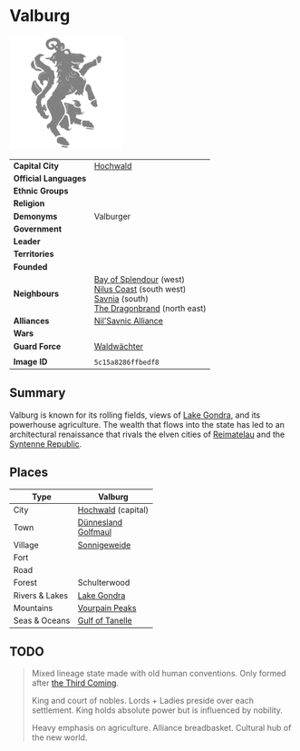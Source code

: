# Valburg

<img src="https://raw.githubusercontent.com/jesskelsall/astarus-images/main/symbols/5c15a8286ffbedf8.png" height="200" />

|||
| --- | --- |
| **Capital City** | [Hochwald](../../../places/settlements/cities/hochwald.md) | civilisation.2
| **Official Languages** | |
| **Ethnic Groups** | |
| **Religion** | |
| **Demonyms** | Valburger |
| **Government** | |
| **Leader** | |
| **Territories** | |
| **Founded** | |
| **Neighbours** | [Bay of Splendour](bay-of-splendour.md) (west)<br>[Nilus Coast](nilus-coast.md) (south west)<br>[Savnia](savnia.md) (south)<br>[The Dragonbrand](the-dragonbrand.md) (north east) |
| **Alliances** | [Nil'Savnic Alliance](../nilsavnic-alliance.md) |
| **Wars** | |
| **Guard Force** | [Waldwächter](../../../organisations/guards/waldwachter.md) |
|||
| **Image ID** | `5c15a8286ffbedf8` |

## Summary

Valburg is known for its rolling fields, views of [Lake Gondra](../../../places/topography/rivers-lakes/lake-gondra.md),
and its powerhouse agriculture. The wealth that flows into the state
has led to an architectural renaissance that rivals the elven cities of [Reimatelau](reimatelau.md) and the [Syntenne Republic](../../syntenne-republic/syntenne-republic.md). 

## Places

| Type | Valburg |
| --- | --- |
| City | [Hochwald](../../../places/settlements/cities/hochwald.md) (capital) |
| Town | [Dünnesland](../../../places/settlements/towns/dunnesland.md)<br>[Golfmaul](../../../places/settlements/towns/golfmaul.md) |
| Village | [Sonnigeweide](../../../places/settlements/villages/sonnigeweide.md) |
| Fort | |
| Road | |
| Forest | Schulterwood |
| Rivers & Lakes | [Lake Gondra](../../../places/topography/rivers-lakes/lake-gondra.md) |
| Mountains | [Vourpain Peaks](../../../places/topography/mountains/vourpain-peaks.md) |
| Seas & Oceans | [Gulf of Tanelle](../../../places/topography/seas-oceans/gulf-of-tanelle.md) |

## TODO

> Mixed lineage state made with old human conventions.
> Only formed after [the Third Coming](../../../history/events/the-third-coming.md).
>
> King and court of nobles.
> Lords + Ladies preside over each settlement.
> King holds absolute power but is influenced by nobility.
>
> Heavy emphasis on agriculture. Alliance breadbasket.
> Cultural hub of the new world.
